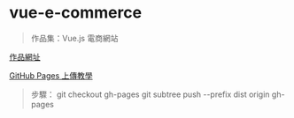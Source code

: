 # vue-e-commerce

> 作品集：Vue.js 電商網站

[作品網址](https://charlie0228.github.io/vue-e-commerce/)

[GitHub Pages 上傳教學](https://medium.com/@4a490063/%E6%8A%8A-vue-cli-%E5%B0%88%E6%A1%88%E9%83%A8%E5%B1%AC%E5%88%B0-github-pages-%E4%B8%8A-5e85dad69661)

> 步驟：
> git checkout gh-pages
> git subtree push --prefix dist origin gh-pages
